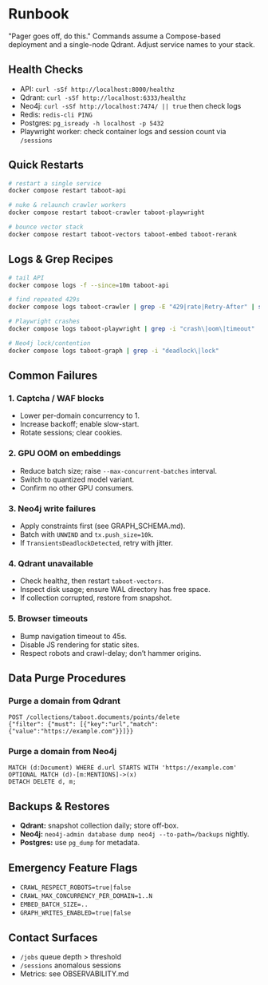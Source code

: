 # Runbook

"Pager goes off, do this." Commands assume a Compose-based deployment and a single-node Qdrant. Adjust service names to your stack.

## Health Checks

* API: `curl -sSf http://localhost:8000/healthz`
* Qdrant: `curl -sSf http://localhost:6333/healthz`
* Neo4j: `curl -sSf http://localhost:7474/ || true` then check logs
* Redis: `redis-cli PING`
* Postgres: `pg_isready -h localhost -p 5432`
* Playwright worker: check container logs and session count via `/sessions`

## Quick Restarts

```bash
# restart a single service
docker compose restart taboot-api

# nuke & relaunch crawler workers
docker compose restart taboot-crawler taboot-playwright

# bounce vector stack
docker compose restart taboot-vectors taboot-embed taboot-rerank
```

## Logs & Grep Recipes

```bash
# tail API
docker compose logs -f --since=10m taboot-api

# find repeated 429s
docker compose logs taboot-crawler | grep -E "429|rate|Retry-After" | sort | uniq -c

# Playwright crashes
docker compose logs taboot-playwright | grep -i "crash\|oom\|timeout"

# Neo4j lock/contention
docker compose logs taboot-graph | grep -i "deadlock\|lock"
```

## Common Failures

### 1. Captcha / WAF blocks

* Lower per-domain concurrency to 1.
* Increase backoff; enable slow-start.
* Rotate sessions; clear cookies.

### 2. GPU OOM on embeddings

* Reduce batch size; raise `--max-concurrent-batches` interval.
* Switch to quantized model variant.
* Confirm no other GPU consumers.

### 3. Neo4j write failures

* Apply constraints first (see GRAPH_SCHEMA.md).
* Batch with `UNWIND` and `tx.push_size=10k`.
* If `TransientsDeadlockDetected`, retry with jitter.

### 4. Qdrant unavailable

* Check healthz, then restart `taboot-vectors`.
* Inspect disk usage; ensure WAL directory has free space.
* If collection corrupted, restore from snapshot.

### 5. Browser timeouts

* Bump navigation timeout to 45s.
* Disable JS rendering for static sites.
* Respect robots and crawl-delay; don’t hammer origins.

## Data Purge Procedures

### Purge a domain from Qdrant

```
POST /collections/taboot.documents/points/delete
{"filter": {"must": [{"key":"url","match": {"value":"https://example.com"}}]}}
```

### Purge a domain from Neo4j

```cypher
MATCH (d:Document) WHERE d.url STARTS WITH 'https://example.com'
OPTIONAL MATCH (d)-[m:MENTIONS]->(x)
DETACH DELETE d, m;
```

## Backups & Restores

* **Qdrant:** snapshot collection daily; store off-box.
* **Neo4j:** `neo4j-admin database dump neo4j --to-path=/backups` nightly.
* **Postgres:** use `pg_dump` for metadata.

## Emergency Feature Flags

* `CRAWL_RESPECT_ROBOTS=true|false`
* `CRAWL_MAX_CONCURRENCY_PER_DOMAIN=1..N`
* `EMBED_BATCH_SIZE=..`
* `GRAPH_WRITES_ENABLED=true|false`

## Contact Surfaces

* `/jobs` queue depth > threshold
* `/sessions` anomalous sessions
* Metrics: see OBSERVABILITY.md

